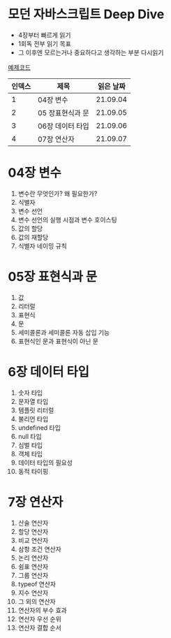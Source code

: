 # 모던 자바스크립트 Deep Dive

- 4장부터 빠르게 읽기
- 1회독 전부 읽기 목표
- 그 이후엔 모르는거나 중요하다고 생각하는 부분 다시읽기



[예제코드](https://github.com/wikibook/mjs)

| 인덱스 | 제목             | 읽은 날짜 |
| :----- | ---------------- | --------- |
| 1      | 04장 변수        | 21.09.04  |
| 2      | 05 장표현식과 문 | 21.09.05  |
| 3      | 06장 데이터 타입 | 21.09.06  |
| 4      | 07장 연산자      | 21.09.07  |



# 04장 변수

1. 변수란 무엇인가? 왜 필요한가?
2. 식별자
3. 변수 선언
4. 변수 선언의 실행 시점과 변수 호이스팅
5. 값의 할당
6. 값의 재할당
7. 식별자 네이밍 규칙



# 05장 표현식과 문

1. 값
2. 리터럴
3. 표현식
4. 문
5. 세미콜론과 세미콜론 자동 삽입 기능
6. 표현식인 문과 표현식이 아닌 문

# 6장 데이터 타입

1. 숫자 타입
2. 문자열 타입
3. 템플릿 리터럴
4. 불리언 타입
5. undefined 타입
6. null 타입
7. 심벌 타입
8. 객체 타입
9. 데이터 타입의 필요성
10. 동적 타이핑

# 7장 연산자

1. 산술 연산자
2. 할당 연산자
3. 비교 연산자
4. 삼항 조건 연산자
5. 논리 연산자
6. 쉼표 연산자
7. 그룹 연산자
8. typeof 연산자
9. 지수 연산자
10. 그 외의 연산자
11. 연산자의 부수 효과
12. 연산자 우선 순위
13. 연산자 결합 순서

